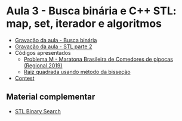 # Aula 3 - Busca binária e C++ STL: map, set, iterador e algoritmos

- [Gravação da aula - Busca binária](https://youtu.be/pjShh4nMdp0)
- [Gravação da aula - STL parte 2](https://youtu.be/zbOe1GhHAYU)
- Códigos apresentados
    - [Problema M - Maratona Brasileira de Comedores de pipocas (Regional 2019)](./Códigos/maratona_pipocas.cpp)
    - [Raiz quadrada usando método da bisseção](./Códigos/raiz.cpp)
- [Contest](https://vjudge.net/contest/434572)

<h2>Material complementar</h2>

- [STL Binary Search](https://www.youtube.com/watch?v=rXuqUtifDU8)

